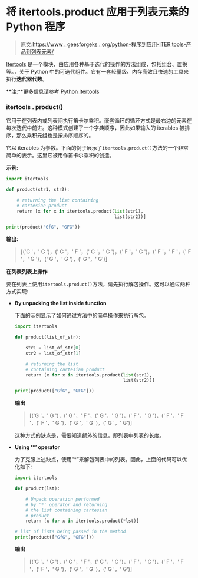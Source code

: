 # 将 itertools.product 应用于列表元素的 Python 程序

> 原文:[https://www . geesforgeks . org/python-程序到应用-ITER tools-产品到列表元素/](https://www.geeksforgeeks.org/python-program-to-apply-itertools-product-to-elements-of-a-list-of-lists/)

[Itertools](https://www.geeksforgeeks.org/python-itertools/) 是一个模块，由应用各种基于迭代的操作的方法组成，包括组合、置换等。，关于 Python 中的可迭代组件。它有一套轻量级、内存高效且快速的工具来执行**迭代器代数**。

**注:**更多信息请参考 [Python Itertools](https://www.geeksforgeeks.org/python-itertools/)

### itertools . product()

它用于在列表内或列表间执行笛卡尔乘积。嵌套循环的循环方式是最右边的元素在每次迭代中前进。这种模式创建了一个字典顺序，因此如果输入的 iterables 被排序，那么乘积元组也是按排序顺序的。

它以 iterables 为参数。下面的例子展示了`itertools.product()`方法的一个非常简单的表示。这里它被用作笛卡尔乘积的创造。

**示例:**

```py
import itertools

def product(str1, str2):

    # returning the list containing 
    # cartesian product
    return [x for x in itertools.product(list(str1),
                                         list(str2))]

print(product("GfG", "GFG"))
```

**输出:**

> [('G '，' G ')，(' G '，' F '，(' G '，' G ')，(' F '，' G ')，(' F '，' F '，(' F '，' G ')，(' G '，' G ')，(' G '，' G')]

**在列表列表上操作**

要在列表上使用`itertools.product()`方法，请先执行解包操作。这可以通过两种方式实现:

*   **By unpacking the list inside function**

    下面的示例显示了如何通过方法中的简单操作来执行解包。

    ```py
    import itertools

    def product(list_of_str):

        str1 = list_of_str[0]
        str2 = list_of_str[1]

        # returning the list 
        # containing cartesian product
        return [x for x in itertools.product(list(str1),
                                             list(str2))]

    print(product(["GfG", "GFG"]))
    ```

    **输出**

    > [('G '，' G ')，(' G '，' F '，(' G '，' G ')，(' F '，' G ')，(' F '，' F '，(' F '，' G ')，(' G '，' G ')，(' G '，' G')]

    这种方式的缺点是，需要知道额外的信息，即列表中列表的长度。

*   **Using ‘*’ operator**

    为了克服上述缺点，使用“*”来解包列表中的列表。因此，上面的代码可以优化如下:

    ```py
    import itertools

    def product(lst):

        # Unpack operation performed
        # by '*' operator and returning
        # the list containing cartesian
        # product
        return [x for x in itertools.product(*lst)]

    # list of lists being passed in the method
    print(product(["GfG", "GFG"]))
    ```

    **输出**

    > [('G '，' G ')，(' G '，' F '，(' G '，' G ')，(' F '，' G ')，(' F '，' F '，(' F '，' G ')，(' G '，' G ')，(' G '，' G')]